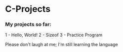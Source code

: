 # C-Projects
### My projects so far:
1 - Hello, World!
2 - Sizeof
3 - Practice Program

Please don't laugh at me; I'm still learning the language
